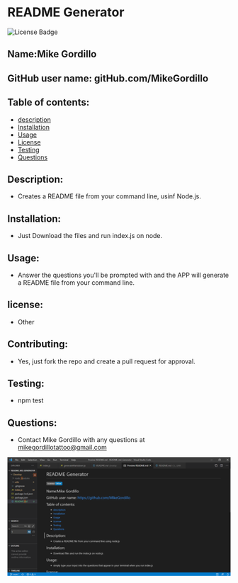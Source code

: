 # README Generator
![License Badge](https://img.shields.io/static/v1?label=License&message=Other&color=blue)
        
## Name:Mike Gordillo
## GitHub user name: gitHub.com/MikeGordillo

## Table of contents:  
* [description](#description)
* [Installation](#Installation)
* [Usage](#usage)
* [License](#license)
* [Testing](#testing)
* [Questions](#questions)
        
## Description:
* Creates a README file from your command line, usinf Node.js.
## Installation:
* Just Download the files and run index.js on node.
## Usage:
* Answer the questions you'll be prompted with and the APP will generate a README file from your command line.
## license:
* Other
        
## Contributing:
* Yes, just fork the repo and create a pull request for approval.
## Testing:
* npm test
## Questions:
* Contact Mike Gordillo with any questions at mikegordillotattoo@gmail.com

![alt text](./Assets/nodeAPP.png)
      